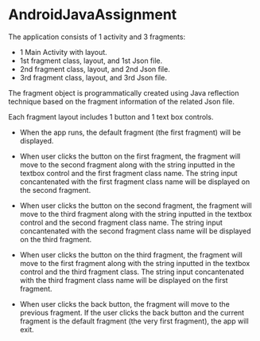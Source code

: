 # AndroidJavaAssignment

The application consists of 1 activity and 3 fragments:
  - 1 Main Activity with layout.
  - 1st fragment class, layout, and 1st Json file.
  - 2nd fragment class, layout, and 2nd Json file.
  - 3rd fragment class, layout, and 3rd Json file.

The fragment object is programmatically created using Java reflection technique based on the fragment information of the related Json file.

Each fragment layout includes 1 button and 1 text box controls.

* When the app runs, the default fragment (the first fragment) will be displayed.

* When user clicks the button on the first fragment, the fragment will move to the second fragment along with the string inputted in the textbox control and the first fragment class name. The string input concantenated with the first fragment class name will be displayed on the second fragment.

* When user clicks the button on the second fragment, the fragment will move to the third fragment along with the string inputted in the textbox control and the second fragment class name. The string input concantenated with the second fragment class name will be displayed on the third fragment.

* When user clicks the button on the third fragment, the fragment will move to the first fragment along with the string inputted in the textbox control and the third fragment class. The string input concantenated with the third fragment class name will be displayed on the first fragment.

* When user clicks the back button, the fragment will move to the previous fragment. If the user clicks the back button and the current fragment is the default fragment (the very first fragment), the app will exit.
